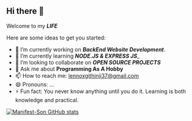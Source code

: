 ## Hi there 👋
Welcome to my ___LIFE___

Here are some ideas to get you started:

- 🔭 I’m currently working on ___BackEnd Website Development___.
- 🌱 I’m currently learning ___NODE.JS & EXPRESS JS____
- 👯 I’m looking to collaborate on ___OPEN SOURCE PROJECTS___
- 💬 Ask me about __Programming As A Hobby__
- 📫 How to reach me: lennoxgithinji37@gmail.com
- 😄 Pronouns: ...
- ⚡ Fun fact: You never know anything until you do it. Learning is both knowledge and practical.

[![Manifest-Son GitHub stats](https://github-readme-stats.vercel.app/api?username=Manifest-Son)](https://github.com/anuraghazra/github-readme-stats)
